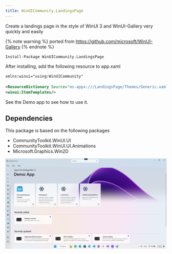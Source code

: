 ```yaml
---
title: WinUICommunity.LandingsPage
---
```


Create a landings page in the style of WinUI 3 and WinUI-Gallery very quickly and easily

{% note warning %}
ported from https://github.com/microsoft/WinUI-Gallery
{% endnote %}

```
Install-Package WinUICommunity.LandingsPage
```
After installing, add the following resource to app.xaml

```xml
xmlns:winui="using:WinUICommunity"

<ResourceDictionary Source="ms-appx:///LandingsPage/Themes/Generic.xaml"/>
<winui:ItemTemplates/>
```
See the Demo app to see how to use it.

## Dependencies

This package is based on the following packages

- CommunityToolkit.WinUI.UI
- CommunityToolkit.WinUI.UI.Animations
- Microsoft.Graphics.Win2D

![LandingsPage](https://raw.githubusercontent.com/ghost1372/Resources/main/LandingsPage/0.png)